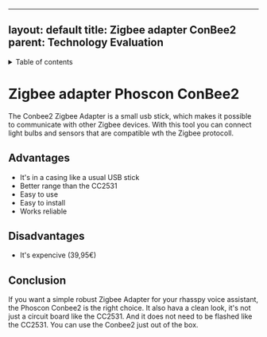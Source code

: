  ---
layout: default
title: Zigbee adapter ConBee2
parent: Technology Evaluation
---

<details close markdown="block">
  <summary>
    Table of contents
  </summary>
  {: .text-delta }
1. TOC
{:toc}
</details>

# Zigbee adapter Phoscon ConBee2
The Conbee2 Zigbee Adapter is a small usb stick, which makes it possible to communicate with other Zigbee devices.
With this tool you can connect light bulbs and sensors that are compatible wth the Zigbee protocoll.

## Advantages
- It's in a casing like a usual USB stick
- Better range than the CC2531
- Easy to use
- Easy to install
- Works reliable

## Disadvantages
- It's expencive (39,95€)

## Conclusion
If you want a simple robust Zigbee Adapter for your rhasspy voice assistant, the Phoscon Conbee2 is the right choice.
It also hava a clean look, it's not just a circuit board like the CC2531. 
And it does not need to be flashed like the CC2531. You can use the Conbee2 just out of the box.